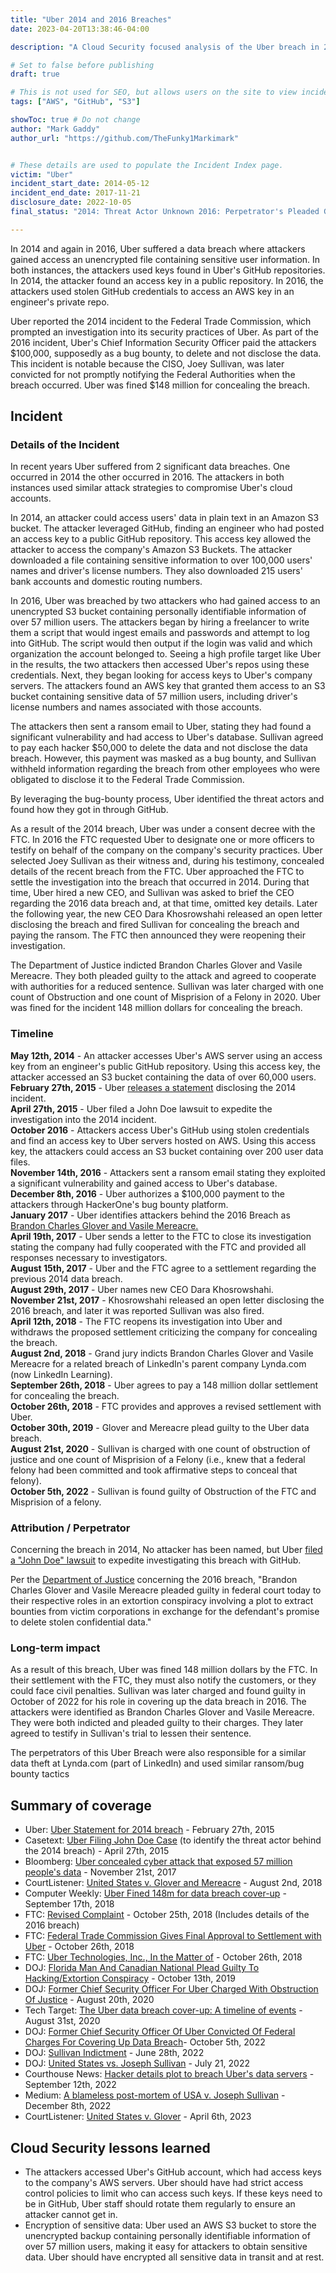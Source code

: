 ```yaml
---
title: "Uber 2014 and 2016 Breaches"
date: 2023-04-20T13:38:46-04:00

description: "A Cloud Security focused analysis of the Uber breach in 2014 and 2016"

# Set to false before publishing
draft: true

# This is not used for SEO, but allows users on the site to view incidents by keyword
tags: ["AWS", "GitHub", "S3"]

showToc: true # Do not change
author: "Mark Gaddy"
author_url: "https://github.com/TheFunky1Markimark"


# These details are used to populate the Incident Index page.
victim: "Uber"
incident_start_date: 2014-05-12
incident_end_date: 2017-11-21
disclosure_date: 2022-10-05
final_status: "2014: Threat Actor Unknown 2016: Perpetrator's Pleaded Guilty"

---
```


In 2014 and again in 2016, Uber suffered a data breach where attackers gained access an unencrypted file containing sensitive user information. In both instances, the attackers used keys found in Uber's GitHub repositories. In 2014, the attacker found an access key in a public repository. In 2016, the attackers used stolen GitHub credentials to access an AWS key in an engineer's private repo.

Uber reported the 2014 incident to the Federal Trade Commission, which prompted an investigation into its security practices of Uber. As part of the 2016 incident, Uber's Chief Information Security Officer paid the attackers $100,000, supposedly as a bug bounty, to delete and not disclose the data. This incident is notable because the CISO, Joey Sullivan, was later convicted for not promptly notifying the Federal Authorities when the breach occurred. Uber was fined $148 million for concealing the breach.

<!--more-->

## Incident

### Details of the Incident

In recent years Uber suffered from 2 significant data breaches. One occurred in 2014 the other occurred in 2016. The attackers in both instances used similar attack strategies to compromise Uber's cloud accounts.

In 2014, an attacker could access users' data in plain text in an Amazon S3 bucket. The attacker leveraged GitHub, finding an engineer who had posted an access key to a public GitHub repository. This access key allowed the attacker to access the company's Amazon S3 Buckets. The attacker downloaded a file containing sensitive information to over 100,000 users' names and driver's license numbers. They also downloaded 215 users' bank accounts and domestic routing numbers.

In 2016, Uber was breached by two attackers who had gained access to an unencrypted S3 bucket containing personally identifiable information of over 57 million users. The attackers began by hiring a freelancer to write them a script that would ingest emails and passwords and attempt to log into GitHub. The script would then output if the login was valid and which organization the account belonged to. Seeing a high profile target like Uber in the results, the two attackers then accessed Uber's repos using these credentials. Next, they began looking for access keys to Uber's company servers. The attackers found an AWS key that granted them access to an S3 bucket containing sensitive data of 57 million users, including driver's license numbers and names associated with those accounts.

The attackers then sent a ransom email to Uber, stating they had found a significant vulnerability and had access to Uber's database. Sullivan agreed to pay each hacker $50,000 to delete the data and not disclose the data breach. However, this payment was masked as a bug bounty, and Sullivan withheld information regarding the breach from other employees who were obligated to disclose it to the Federal Trade Commission.

By leveraging the bug-bounty process, Uber identified the threat actors and found how they got in through GitHub.

As a result of the 2014 breach, Uber was under a consent decree with the FTC. In 2016 the FTC requested Uber to designate one or more officers to testify on behalf of the company on the company's security practices. Uber selected Joey Sullivan as their witness and, during his testimony, concealed details of the recent breach from the FTC. Uber approached the FTC to settle the investigation into the breach that occurred in 2014. During that time, Uber hired a new CEO, and Sullivan was asked to brief the CEO regarding the 2016 data breach and, at that time, omitted key details. Later the following year, the new CEO Dara Khosrowshahi released an open letter disclosing the breach and fired Sullivan for concealing the breach and paying the ransom. The FTC then announced they were reopening their investigation.

The Department of Justice indicted Brandon Charles Glover and Vasile Mereacre. They both pleaded guilty to the attack and agreed to cooperate with authorities for a reduced sentence. Sullivan was later charged with one count of Obstruction and one count of Misprision of a Felony in 2020. Uber was fined for the incident 148 million dollars for concealing the breach.

### Timeline

**May 12th, 2014** - An attacker accesses Uber's AWS server using an access key from an engineer's public GitHub repository. Using this access key, the attacker accessed an S3 bucket containing the data of over 60,000 users.\
**February 27th, 2015** - Uber [releases a statement](https://web.archive.org/web/20150227230058/http://blog.uber.com/2-27-15) disclosing the 2014 incident.\
**April 27th, 2015** - Uber filed a John Doe lawsuit to expedite the investigation into the 2014 incident.\
**October 2016** - Attackers access Uber's GitHub using stolen credentials and find an access key to Uber servers hosted on AWS. Using this access key, the attackers could access an S3 bucket containing over 200 user data files.\
**November 14th, 2016** - Attackers sent a ransom email stating they exploited a significant vulnerability and gained access to Uber's database.\
**December 8th, 2016** - Uber authorizes a $100,000 payment to the attackers through HackerOne's bug bounty platform.\
**January 2017** - Uber identifies attackers behind the 2016 Breach as [Brandon Charles Glover and Vasile Mereacre](https://www.justice.gov/usao-ndca/pr/florida-man-and-canadian-national-plead-guilty-hackingextortion-conspiracy)[.](https://www.justice.gov/usao-ndca/pr/florida-man-and-canadian-national-plead-guilty-hackingextortion-conspiracy)\
**April 19th, 2017** - Uber sends a letter to the FTC to close its investigation stating the company had fully cooperated with the FTC and provided all responses necessary to investigators.\
**August 15th, 2017** - Uber and the FTC agree to a settlement regarding the previous 2014 data breach.\
**August 29th, 2017** - Uber names new CEO Dara Khosrowshahi.\
**November 21st, 2017** - Khosrowshahi released an open letter disclosing the 2016 breach, and later it was reported Sullivan was also fired.\
**April 12th, 2018** - The FTC reopens its investigation into Uber and withdraws the proposed settlement criticizing the company for concealing the breach.\
**August 2nd, 2018** - Grand jury indicts Brandon Charles Glover and Vasile Mereacre for a related breach of LinkedIn's parent company Lynda.com (now LinkedIn Learning).\
**September 26th, 2018** - Uber agrees to pay a 148 million dollar settlement for concealing the breach.\
**October 26th, 2018** - FTC provides and approves a revised settlement with Uber.\
**October 30th, 2019** - Glover and Mereacre plead guilty to the Uber data breach.\
**August 21st, 2020** - Sullivan is charged with one count of obstruction of justice and one count of Misprision of a Felony (i.e., knew that a federal felony had been committed and took affirmative steps to conceal that felony).\
**October 5th, 2022** - Sullivan is found guilty of Obstruction of the FTC and Misprision of a felony.

### Attribution / Perpetrator

Concerning the breach in 2014, No attacker has been named, but Uber [filed a "John Doe" lawsuit](https://casetext.com/case/uber-techs-inc-v-john-doe) to expedite investigating this breach with GitHub.

Per the [Department of Justice](https://www.justice.gov/usao-ndca/pr/florida-man-and-canadian-national-plead-guilty-hackingextortion-conspiracy) concerning the 2016 breach, "Brandon Charles Glover and Vasile Mereacre pleaded guilty in federal court today to their respective roles in an extortion conspiracy involving a plot to extract bounties from victim corporations in exchange for the defendant's promise to delete stolen confidential data."

### Long-term impact

As a result of this breach, Uber was fined 148 million dollars by the FTC. In their settlement with the FTC, they must also notify the customers, or they could face civil penalties. Sullivan was later charged and found guilty in October of 2022 for his role in covering up the data breach in 2016. The attackers were identified as Brandon Charles Glover and Vasile Mereacre. They were both indicted and pleaded guilty to their charges. They later agreed to testify in Sullivan's trial to lessen their sentence.

The perpetrators of this Uber Breach were also responsible for a similar data theft at Lynda.com (part of LinkedIn) and used similar ransom/bug bounty tactics


## Summary of coverage

- Uber: [Uber Statement for 2014 breach](https://web.archive.org/web/20150227230058/http://blog.uber.com/2-27-15) - February 27th, 2015
- Casetext: [Uber Filing John Doe Case](https://casetext.com/case/uber-techs-inc-v-john-doe) (to identify the threat actor behind the 2014 breach) - April 27th, 2015
- Bloomberg: [Uber concealed cyber attack that exposed 57 million people's data](https://web.archive.org/web/20210824171652/https://www.bloomberg.com/news/articles/2017-11-21/uber-concealed-cyberattack-that-exposed-57-million-people-s-data) - November 21st, 2017
- CourtListener: [United States v. Glover and Mereacre](https://storage.courtlistener.com/recap/gov.uscourts.cand.330179/gov.uscourts.cand.330179.1.0.pdf) - August 2nd, 2018
- Computer Weekly: [Uber Fined 148m for data breach cover-up](https://www.computerweekly.com/news/252449446/Uber-fined-148m-for-data-breach-cover-up?_gl=1*wr5vp8*_ga*MTA5MDE1ODc2OC4xNjgwMDY3MDcw*_ga_TQKE4GS5P9*MTY4MTM2Mzc0OS4yLjEuMTY4MTM2NDEzNy4wLjAuMA..*_ga_RZDF13FDNT*MTY4MTM2Mzc1MC4yLjAuMTY4MTM2NDEzNy4wLjAuMA..*_ga_NLDTRJGG3Y*MTY4MTM2Mzc1MC4yLjAuMTY4MTM2NDEzNy4wLjAuMA..*_ga_H4TNQB84WS*MTY4MTM2Mzc1MC4yLjAuMTY4MTM2NDEzNy4wLjAuMA..*_ga_7FK328ZGNW*MTY4MTM2Mzc1MC4yLjAuMTY4MTM2NDEzNy4wLjAuMA..&_ga=2.257933131.1712761003.1681363750-1090158768.1680067070) - September 17th, 2018
- FTC: [Revised Complaint](https://www.ftc.gov/system/files/documents/cases/152_3054_c-4662_uber_technologies_revised_complaint.pdf) - October 25th, 2018 (Includes details of the 2016 breach)
- FTC: [Federal Trade Commission Gives Final Approval to Settlement with Uber](https://www.ftc.gov/news-events/news/press-releases/2018/10/federal-trade-commission-gives-final-approval-settlement-uber) - October 26th, 2018
- FTC: [Uber Technologies, Inc., In the Matter of](https://www.ftc.gov/legal-library/browse/cases-proceedings/152-3054-c-4662-uber-technologies-inc-matter) - October 26th, 2018
- DOJ: [Florida Man And Canadian National Plead Guilty To Hacking/Extortion Conspiracy](https://www.justice.gov/usao-ndca/pr/florida-man-and-canadian-national-plead-guilty-hackingextortion-conspiracy) - October 13th, 2019
- DOJ: [Former Chief Security Officer For Uber Charged With Obstruction Of Justice](https://www.justice.gov/usao-ndca/pr/former-chief-security-officer-uber-charged-obstruction-justice) - August 20th, 2020
- Tech Target: [The Uber data breach cover-up: A timeline of events](https://www.techtarget.com/searchsecurity/news/252488361/The-Uber-data-breach-cover-up-A-timeline-of-events) - August 31st, 2020
- DOJ: [Former Chief Security Officer Of Uber Convicted Of Federal Charges For Covering Up Data Breach](https://www.justice.gov/usao-ndca/pr/former-chief-security-officer-uber-convicted-federal-charges-covering-data-breach)- October 5th, 2022
- DOJ: [Sullivan Indictment](https://www.justice.gov/d9/pages/attachments/2022/06/28/sullivan_indictment.pdf) - June 28th, 2022
- DOJ: [United States vs. Joseph Sullivan](https://www.justice.gov/usao-ndca/united-states-vs-joseph-sullivan) - July 21, 2022
- Courthouse News: [Hacker details plot to breach Uber's data servers](https://www.courthousenews.com/hacker-details-plot-to-breach-ubers-data-servers-at-trial/) - September 12th, 2022
- Medium: [A blameless post-mortem of USA v. Joseph Sullivan](https://medium.com/starting-up-security/a-blameless-post-mortem-of-usa-v-joseph-sullivan-a137162f7fc9) - December 8th, 2022
- CourtListener: [United States v. Glover](https://www.courtlistener.com/docket/8082324/united-states-v-glover/) - April 6th, 2023

## Cloud Security lessons learned

- The attackers accessed Uber's GitHub account, which had access keys to the company's AWS servers. Uber should have had strict access control policies to limit who can access such keys. If these keys need to be in GitHub, Uber staff should rotate them regularly to ensure an attacker cannot get in.
- Encryption of sensitive data: Uber used an AWS S3 bucket to store the unencrypted backup containing personally identifiable information of over 57 million users, making it easy for attackers to obtain sensitive data. Uber should have encrypted all sensitive data in transit and at rest.
